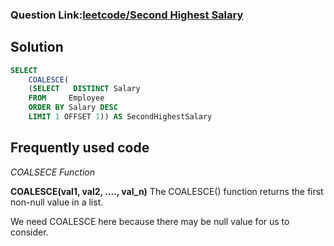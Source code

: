 ### Question Link:[leetcode/Second Highest Salary](https://leetcode.com/problems/second-highest-salary/)

## Solution
```sql
SELECT   
    COALESCE(
    (SELECT   DISTINCT Salary 
    FROM     Employee
    ORDER BY Salary DESC
    LIMIT 1 OFFSET 1)) AS SecondHighestSalary
```

## Frequently used code

_COALSECE Function_

**COALESCE(val1, val2, ...., val_n)**
The COALESCE() function returns the first non-null value in a list.

We need COALESCE here because there may be null value for us to consider.
